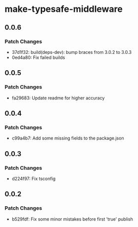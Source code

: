 # make-typesafe-middleware

## 0.0.6

### Patch Changes

- 37d1f32: build(deps-dev): bump braces from 3.0.2 to 3.0.3
- 0ed4a80: Fix failed builds

## 0.0.5

### Patch Changes

- fa29683: Update readme for higher accuracy

## 0.0.4

### Patch Changes

- c99a4b7: Add some missing fields to the package.json

## 0.0.3

### Patch Changes

- d224f97: Fix tsconfig

## 0.0.2

### Patch Changes

- b529fdf: Fix some minor mistakes before first 'true' publish
